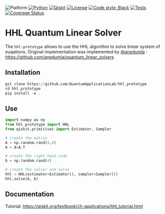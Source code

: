 ![Platform](https://img.shields.io/badge/platform-Linux-blue)
[![Python](https://img.shields.io/badge/Python-3.8-informational)](https://www.python.org/)
[![Qiskit](https://img.shields.io/badge/Qiskit-%E2%89%A5%200.44.2-6133BD)](https://github.com/Qiskit/qiskit)
[![License](https://img.shields.io/github/license/quantumapplicationlab/hhl-prototype?label=License)](https://github.com/quantumapplicationlab/hhl-prototype/blob/main/LICENSE.txt)
[![Code style: Black](https://img.shields.io/badge/Code%20style-Black-000.svg)](https://github.com/psf/black)
[![Tests](https://github.com/quantumapplicationlab/hhl-prototype/actions/workflows/coverage.yml/badge.svg)](https://github.com/quantumapplicationlab/hhl-prototype/actions/workflows/coverage.yml)
[![Coverage Status](https://coveralls.io/repos/github/QuantumApplicationLab/hhl-prototype/badge.svg?branch=main)](https://coveralls.io/github/QuantumApplicationLab/hhl-prototype?branch=main)


# HHL Quantum Linear Solver
The `hhl-prototype` allows to use the HHL algorithm to solve linear system of euqations. 
Original implementation was implemented by [@anedumla](https://github.com/anedumla) : https://github.com/anedumla/quantum_linear_solvers

## Installation
```python
git clone https://github.com/QuantumApplicationLab/hhl_prototype
cd hhl_prototype
pip install -e .
```

## Use

```python
import numpy as np
from hhl_prototype import HHL
from qiskit.primitives import Estimator, Sampler

# create the matrix
A = np.random.rand(4,4)
A = A+A.T

# create the right hand side 
b = np.random.rand(4)

# create the solver and solve
hhl = HHL(estimator=Estimator(), sampler=Sampler())
hhl.solve(A, b)
```



## Documentation
Tutorial: https://qiskit.org/textbook/ch-applications/hhl_tutorial.html
